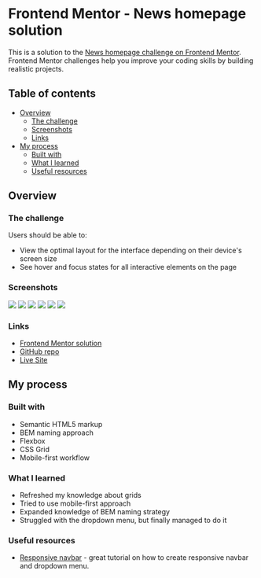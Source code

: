 # Frontend Mentor - News homepage solution

This is a solution to the [News homepage challenge on Frontend Mentor](https://www.frontendmentor.io/challenges/news-homepage-H6SWTa1MFl). Frontend Mentor challenges help you improve your coding skills by building realistic projects.

## Table of contents

- [Overview](#overview)
  - [The challenge](#the-challenge)
  - [Screenshots](#screenshots)
  - [Links](#links)
- [My process](#my-process)
  - [Built with](#built-with)
  - [What I learned](#what-i-learned)
  - [Useful resources](#useful-resources)

## Overview

### The challenge

Users should be able to:

- View the optimal layout for the interface depending on their device's screen size
- See hover and focus states for all interactive elements on the page

### Screenshots

![](./screenshots/screen_pc_1.png)
![](./screenshots/screen_pc_2.png)
![](./screenshots/screen_mobile_1.png)
![](./screenshots/screen_mobile_2.png)
![](./screenshots/screen_mobile_3.png)
![](./screenshots/screen_mobile_menu.png)

### Links

- [Frontend Mentor solution](https://www.frontendmentor.io/solutions/mobilefirst-solution-using-css-grid-and-bem-naming-approach-wVEvi-jO8h)
- [GitHub repo](https://github.com/RoksolanaVeres/news-homepage)
- [Live Site](https://roksolanaveres.github.io/news-homepage/)

## My process

### Built with

- Semantic HTML5 markup
- BEM naming approach
- Flexbox
- CSS Grid
- Mobile-first workflow

### What I learned

- Refreshed my knowledge about grids
- Tried to use mobile-first approach
- Expanded knowledge of BEM naming strategy
- Struggled with the dropdown menu, but finally managed to do it

### Useful resources

- [Responsive navbar](https://www.youtube.com/watch?v=GdrbE-s5DgQ&ab_channel=WebDevCreative) - great tutorial on how to create responsive navbar and dropdown menu.

